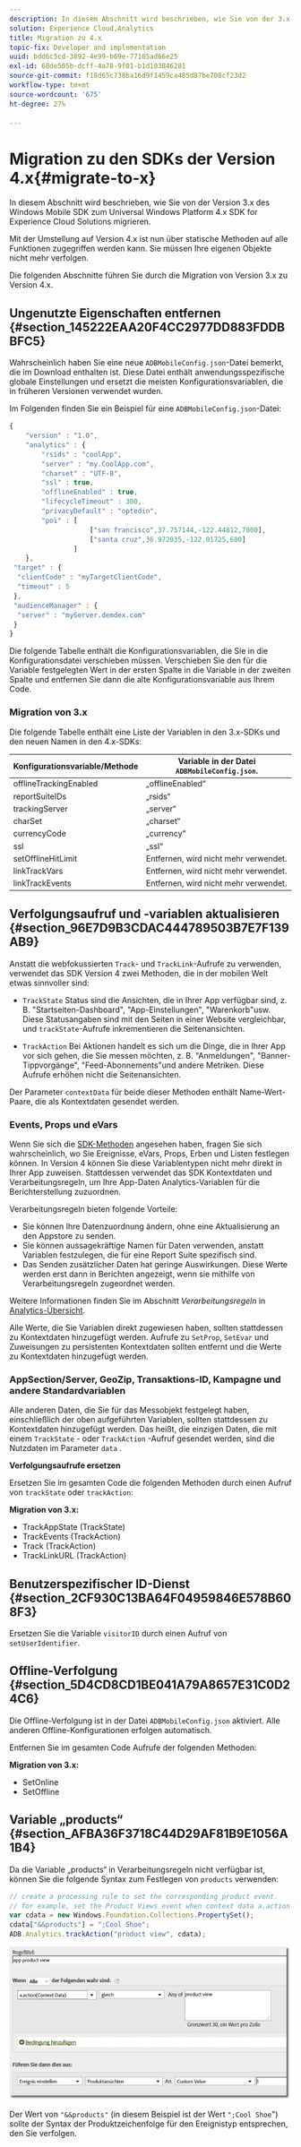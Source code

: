 ```yaml
---
description: In diesem Abschnitt wird beschrieben, wie Sie von der 3.x-Version eines vorherigen Windows Mobile SDK auf das Universal Windows Platform 4.x SDK für Experience Cloud-Lösungen migrieren.
solution: Experience Cloud,Analytics
title: Migration zu 4.x
topic-fix: Developer and implementation
uuid: bdd6c5cd-3892-4e99-b69e-77105ad66e25
exl-id: 68de505b-dcff-4a78-9f01-b1d103846281
source-git-commit: f18d65c738ba16d9f1459ca485d87be708cf23d2
workflow-type: tm+mt
source-wordcount: '675'
ht-degree: 27%

---
```


# Migration zu den SDKs der Version 4.x{#migrate-to-x}

In diesem Abschnitt wird beschrieben, wie Sie von der Version 3.x des Windows Mobile SDK zum Universal Windows Platform 4.x SDK for Experience Cloud Solutions migrieren.

Mit der Umstellung auf Version 4.x ist nun über statische Methoden auf alle Funktionen zugegriffen werden kann. Sie müssen Ihre eigenen Objekte nicht mehr verfolgen.

Die folgenden Abschnitte führen Sie durch die Migration von Version 3.x zu Version 4.x.

## Ungenutzte Eigenschaften entfernen {#section_145222EAA20F4CC2977DD883FDDBBFC5}

Wahrscheinlich haben Sie eine neue `ADBMobileConfig.json`-Datei bemerkt, die im Download enthalten ist. Diese Datei enthält anwendungsspezifische globale Einstellungen und ersetzt die meisten Konfigurationsvariablen, die in früheren Versionen verwendet wurden.

Im Folgenden finden Sie ein Beispiel für eine `ADBMobileConfig.json`-Datei:

```js
{ 
    "version" : "1.0", 
    "analytics" : { 
        "rsids" : "coolApp", 
        "server" : "my.CoolApp.com", 
        "charset" : "UTF-8", 
        "ssl" : true, 
        "offlineEnabled" : true, 
        "lifecycleTimeout" : 300, 
        "privacyDefault" : "optedin", 
        "poi" : [ 
                    ["san francisco",37.757144,-122.44812,7000], 
                    ["santa cruz",36.972935,-122.01725,600] 
                ] 
    }, 
 "target" : { 
  "clientCode" : "myTargetClientCode", 
  "timeout" : 5 
 }, 
 "audienceManager" : { 
  "server" : "myServer.demdex.com" 
 } 
}
```

Die folgende Tabelle enthält die Konfigurationsvariablen, die Sie in die Konfigurationsdatei verschieben müssen. Verschieben Sie den für die Variable festgelegten Wert in der ersten Spalte in die Variable in der zweiten Spalte und entfernen Sie dann die alte Konfigurationsvariable aus Ihrem Code.

### Migration von 3.x

Die folgende Tabelle enthält eine Liste der Variablen in den 3.x-SDKs und den neuen Namen in den 4.x-SDKs:

| Konfigurationsvariable/Methode | Variable in der Datei `ADBMobileConfig.json`. |
|--- |--- |
| offlineTrackingEnabled | „offlineEnabled“ |
| reportSuiteIDs | „rsids“ |
| trackingServer | „server“ |
| charSet | „charset“ |
| currencyCode | „currency“ |
| ssl | „ssl“ |
| setOfflineHitLimit | Entfernen, wird nicht mehr verwendet. |
| linkTrackVars | Entfernen, wird nicht mehr verwendet. |
| linkTrackEvents | Entfernen, wird nicht mehr verwendet. |

## Verfolgungsaufruf und -variablen aktualisieren {#section_96E7D9B3CDAC444789503B7E7F139AB9}

Anstatt die webfokussierten `Track`- und `TrackLink`-Aufrufe zu verwenden, verwendet das SDK Version 4 zwei Methoden, die in der mobilen Welt etwas sinnvoller sind:

* `TrackState` Status sind die Ansichten, die in Ihrer App verfügbar sind, z. B. &quot;Startseiten-Dashboard&quot;, &quot;App-Einstellungen&quot;, &quot;Warenkorb&quot;usw. Diese Statusangaben sind mit den Seiten in einer Website vergleichbar, und `trackState`-Aufrufe inkrementieren die Seitenansichten.

* `TrackAction` Bei Aktionen handelt es sich um die Dinge, die in Ihrer App vor sich gehen, die Sie messen möchten, z. B. &quot;Anmeldungen&quot;, &quot;Banner-Tippvorgänge&quot;, &quot;Feed-Abonnements&quot;und andere Metriken. Diese Aufrufe erhöhen nicht die Seitenansichten.

Der Parameter `contextData` für beide dieser Methoden enthält Name-Wert-Paare, die als Kontextdaten gesendet werden.

### Events, Props und eVars

Wenn Sie sich die [SDK-Methoden](/help/universal-windows/c-configuration/methods.md) angesehen haben, fragen Sie sich wahrscheinlich, wo Sie Ereignisse, eVars, Props, Erben und Listen festlegen können. In Version 4 können Sie diese Variablentypen nicht mehr direkt in Ihrer App zuweisen. Stattdessen verwendet das SDK Kontextdaten und Verarbeitungsregeln, um Ihre App-Daten Analytics-Variablen für die Berichterstellung zuzuordnen.

Verarbeitungsregeln bieten folgende Vorteile:

* Sie können Ihre Datenzuordnung ändern, ohne eine Aktualisierung an den Appstore zu senden.
* Sie können aussagekräftige Namen für Daten verwenden, anstatt Variablen festzulegen, die für eine Report Suite spezifisch sind.
* Das Senden zusätzlicher Daten hat geringe Auswirkungen. Diese Werte werden erst dann in Berichten angezeigt, wenn sie mithilfe von Verarbeitungsregeln zugeordnet werden.

Weitere Informationen finden Sie im Abschnitt *Verarbeitungsregeln* in [Analytics-Übersicht](/help/universal-windows/analytics/analytics.md).

Alle Werte, die Sie Variablen direkt zugewiesen haben, sollten stattdessen zu Kontextdaten hinzugefügt werden. Aufrufe zu `SetProp`, `SetEvar` und Zuweisungen zu persistenten Kontextdaten sollten entfernt und die Werte zu Kontextdaten hinzugefügt werden.

### AppSection/Server, GeoZip, Transaktions-ID, Kampagne und andere Standardvariablen

Alle anderen Daten, die Sie für das Messobjekt festgelegt haben, einschließlich der oben aufgeführten Variablen, sollten stattdessen zu Kontextdaten hinzugefügt werden. Das heißt, die einzigen Daten, die mit einem `TrackState` - oder `TrackAction` -Aufruf gesendet werden, sind die Nutzdaten im Parameter `data` .

**Verfolgungsaufrufe ersetzen**

Ersetzen Sie im gesamten Code die folgenden Methoden durch einen Aufruf von `trackState` oder `trackAction`:

**Migration von 3.x:**

* TrackAppState (TrackState)
* TrackEvents (TrackAction)
* Track (TrackAction)
* TrackLinkURL (TrackAction)

## Benutzerspezifischer ID-Dienst {#section_2CF930C13BA64F04959846E578B608F3}

Ersetzen Sie die Variable `visitorID` durch einen Aufruf von `setUserIdentifier`.

## Offline-Verfolgung {#section_5D4CD8CD1BE041A79A8657E31C0D24C6}

Die Offline-Verfolgung ist in der Datei `ADBMobileConfig.json` aktiviert. Alle anderen Offline-Konfigurationen erfolgen automatisch.

Entfernen Sie im gesamten Code Aufrufe der folgenden Methoden:

**Migration von 3.x:**

* SetOnline
* SetOffline

## Variable „products“ {#section_AFBA36F3718C44D29AF81B9E1056A1B4}

Da die Variable „products“ in Verarbeitungsregeln nicht verfügbar ist, können Sie die folgende Syntax zum Festlegen von `products` verwenden:

```js
// create a processing rule to set the corresponding product event. 
// for example, set the Product Views event when context data a.action = "product view" 
var cdata = new Windows.Foundation.Collections.PropertySet(); 
cdata["&&products"] = ";Cool Shoe"; 
ADB.Analytics.trackAction("product view", cdata);
```

![](assets/prod-view.png)

Der Wert von `"&&products"` (in diesem Beispiel ist der Wert `";Cool Shoe`&quot;) sollte der Syntax der Produktzeichenfolge für den Ereignistyp entsprechen, den Sie verfolgen.
